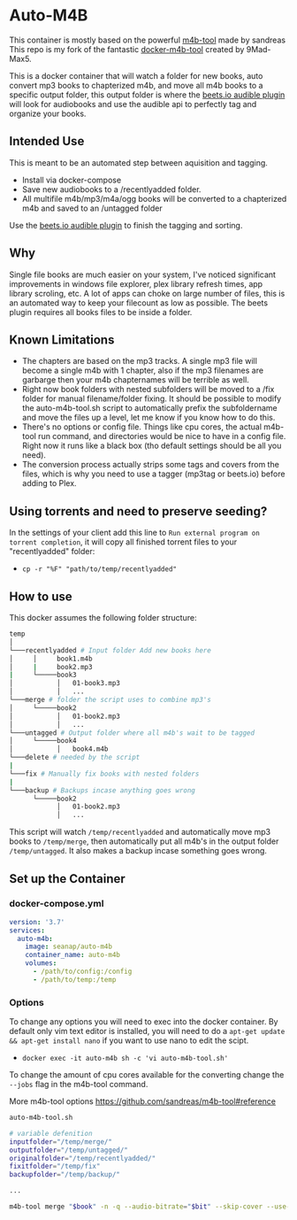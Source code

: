 # Auto-M4B
This container is mostly based on the powerful [m4b-tool](https://github.com/sandreas/m4b-tool) made by sandreas  
This repo is my fork of the fantastic [docker-m4b-tool](https://github.com/9Mad-Max5/docker-m4b-tool) created by 9Mad-Max5. 

This is a docker container that will watch a folder for new books, auto convert mp3 books to chapterized m4b, and move all m4b books to a specific output folder, this output folder is where the [beets.io audible plugin](https://github.com/seanap/beets-audible) will look for audiobooks and use the audible api to perfectly tag and organize your books.

## Intended Use
This is meant to be an automated step between aquisition and tagging.
* Install via docker-compose 
* Save new audiobooks to a /recentlyadded folder.
* All multifile m4b/mp3/m4a/ogg books will be converted to a chapterized m4b and saved to an /untagged folder  

Use the [beets.io audible plugin](https://github.com/seanap/beets-audible) to finish the tagging and sorting.

## Why

Single file books are much easier on your system, I've noticed significant improvements in windows file explorer, plex library refresh times, app library scroling, etc.  A lot of apps can choke on large number of files, this is an automated way to keep your filecount as low as possible.
The beets plugin requires all books files to be inside a folder.

## Known Limitations

* The chapters are based on the mp3 tracks. A single mp3 file will become a single m4b with 1 chapter, also if the mp3 filenames are garbarge then your m4b chapternames will be terrible as well.
* Right now book folders with nested subfolders will be moved to a /fix folder for manual filename/folder fixing.  It should be possible to modify the auto-m4b-tool.sh script to automatically prefix the subfoldername and move the files up a level, let me know if you know how to do this.
* There's no options or config file.  Things like cpu cores, the actual m4b-tool run command, and directories would be nice to have in a config file.  Right now it runs like a black box (tho default settings should be all you need).
* The conversion process actually strips some tags and covers from the files, which is why you need to use a tagger (mp3tag or beets.io) before adding to Plex.


## Using torrents and need to preserve seeding?
In the settings of your client add this line to `Run external program on torrent completion`, it will copy all finished torrent files to your "recentlyadded" folder:
* `cp -r "%F" "path/to/temp/recentlyadded"`

## How to use
This docker assumes the following folder structure:

```sh
temp
│
└───recentlyadded # Input folder Add new books here
│     │     book1.m4b
│     |     book2.mp3
|     └─────book3
│           │   01-book3.mp3
│           │   ... 
└───merge # folder the script uses to combine mp3's
│     └─────book2
│           │   01-book2.mp3
│           │   ...
└───untagged # Output folder where all m4b's wait to be tagged
│     └─────book4
│           │   book4.m4b
└───delete # needed by the script
|
└───fix # Manually fix books with nested folders
|
└───backup # Backups incase anything goes wrong
      └─────book2
            │   01-book2.mp3
            │   ... 
```

This script will watch `/temp/recentlyadded` and automatically move mp3 books to `/temp/merge`, then automatically put all m4b's in the output folder `/temp/untagged`.  It also makes a backup incase something goes wrong.

## Set up the Container

### docker-compose.yml
```yaml
version: '3.7'
services:
  auto-m4b:
    image: seanap/auto-m4b
    container_name: auto-m4b
    volumes:
      - /path/to/config:/config
      - /path/to/temp:/temp
```
### Options
To change any options you will need to exec into the docker container. By default only vim text editor is installed, you will need to do a `apt-get update && apt-get install nano` if you want to use nano to edit the scipt.  
* `docker exec -it auto-m4b sh -c 'vi auto-m4b-tool.sh'`  

To change the amount of cpu cores available for the converting change the `--jobs` flag in the m4b-tool command.  

More m4b-tool options https://github.com/sandreas/m4b-tool#reference

```sh
auto-m4b-tool.sh

# variable defenition
inputfolder="/temp/merge/"
outputfolder="/temp/untagged/"
originalfolder="/temp/recentlyadded/"
fixitfolder="/temp/fix"
backupfolder="/temp/backup/"

...

m4b-tool merge "$book" -n -q --audio-bitrate="$bit" --skip-cover --use-filenames-as-chapters --audio-codec=libfdk_aac --jobs=4 --output-file="$m4bfile" --logfile="$logfile"
```
